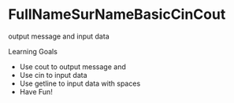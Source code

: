 # FullNameSurNameBasicCinCout
output message and input data

Learning Goals
- Use cout to output message and 
- Use cin to input data
- Use getline to input data with spaces
- Have Fun!
